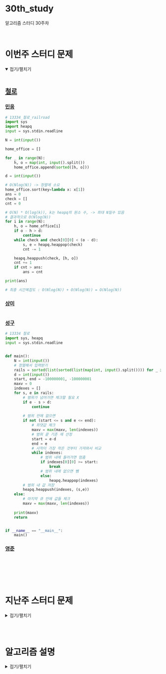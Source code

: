 # 30th_study

알고리즘 스터디 30주차

<br/>

# 이번주 스터디 문제

<details markdown="1" open>
<summary>접기/펼치기</summary>

<br/>

## [철로](https://www.acmicpc.net/problem/13334)

### [민웅](./철로/민웅.py)

```py
# 13334_철로_railroad
import sys
import heapq
input = sys.stdin.readline

N = int(input())

home_office = []

for _ in range(N):
    h, o = map(int, input().split())
    home_office.append(sorted([h, o]))

d = int(input())

# O(Nlog(N)) -> 정렬에 소요
home_office.sort(key=lambda x: x[1])
ans = 0
check = []
cnt = 0

# O(N) * O(log(k)), k는 heapq의 원소 수, -> 최대 N일수 있음
# 결과적으로 O(Nlog(N))
for i in range(N):
    h, o = home_office[i]
    if o - h > d:
        continue
    while check and check[0][0] < (o - d):
        s, e = heapq.heappop(check)
        cnt -= 1

    heapq.heappush(check, [h, o])
    cnt += 1
    if cnt > ans:
        ans = cnt

print(ans)

# 최종 시간복잡도 : O(Nlog(N)) + O(Nlog(N)) = O(Nlog(N))
```

### [상미](./철로/상미.py)

```py

```

### [성구](./철로/성구.py)

```py
# 13334 철로
import sys, heapq
input = sys.stdin.readline


def main():
    N = int(input())
    # 정렬해서 입력받기
    rails = sorted(list(sorted(list(map(int, input().split()))) for _ in range(N)), key=lambda x:(x[1],x[0]))
    d = int(input())
    start, end = -100000001, -100000001
    maxv = 0
    indexes = []
    for s, e in rails:
        # 범위가 넘어가면 체크할 필요 X
        if e - s > d:
            continue
        
        # 범위 안에 없으면
        if not (start <= s and e <= end):
            # 최댓값 체크
            maxv = max(maxv, len(indexes))
            # 범위 끝 기준 재 선정
            start = e-d
            end = e
            # 시작이 가장 작은 것부터 가져와서 비교
            while indexes:
                # 범위 내에 들어가면 멈춤
                if indexes[0][0] >= start:
                    break
                # 범위 내에 없으면 뺌
                else:
                    heapq.heappop(indexes)
        # 범위 내 값 저장
        heapq.heappush(indexes, (s,e))
    else:
        # 마지막 큐 안에 값들 체크
        maxv = max(maxv, len(indexes))
        
    print(maxv)
    return


if __name__ == "__main__":
    main()

```

### [영준](./철로/영준.py)

```py

```

<br/>

</details>

<br/><br/>

# 지난주 스터디 문제

<details markdown="1">
<summary>접기/펼치기</summary>

## [한 명씩 제외하기](https://www.codetree.ai/problems/remove-person-at-a-time/description)

### [민웅](./한%20명씩%20제외하기/민웅.py)

```py
import sys
from collections import deque
input = sys.stdin.readline

N, K = map(int, input().split())

people = deque([i for i in range(1, N+1)])

for i in range(N-K):
    people.appendleft(people.pop())
ans = []
while True:
    ans.append(people.pop())
    if not people:
        break
    for _ in range(K):
        people.append(people.popleft())

print(*ans)
```

### [상미](./한%20명씩%20제외하기/상미.py)

```py

```

### [성구](./한%20명씩%20제외하기/성구.py)

```py
input = __import__("sys").stdin.readline
from collections import deque
N, K = map(int, input().split())

que = deque(range(1, N+1))
i = 1
while que:
    tmp = que.popleft()
    if i % K:
        que.append(tmp)
    else:
        print(tmp, end=" ")
    i += 1

```

### [영준](./한%20명씩%20제외하기/영준.py)

```py
'''
5 3
3 1 5 2 4
'''
N, K = map(int, input().split())
ans = [0] * N
cnt = [0] * (N+1)
j = 0
for i in range(N):
    c = 0
    while c<K:
        j = (j+1)%N
        #print(j)
        if cnt[j]==0:
            c += 1
            
            #print(cnt)
    cnt[j] = 1
    ans[i] = j if j!=0 else N
print(*ans)

```

## [코드트리 회의실](https://www.codetree.ai/problems/codetree-meeting-room/description)

### [민웅](./코드트리%20회의실/민웅.py)

```py
import sys
import heapq
from sortedcontainers import SortedSet

input = sys.stdin.readline

def bs(ss, pos):
    l, r = 0, len(ss)-1
    while l <= r:
        mid = (l+r)//2
        if ss[mid] <= pos:
            l = mid+1
        else:
            r = mid-1
    return r


times = []
N, M = map(int, input().split())
meeting_room = SortedSet()

cnt = 0
for _ in range(N):
    s, e = map(int, input().split())
    heapq.heappush(times, [s, e])

while times:
    tmp = heapq.heappop(times)
    # print(tmp)

    if len(meeting_room) < M:
        meeting_room.add(tmp[1])
        cnt += 1
    else:
        idx = bs(meeting_room, tmp[0])
        if idx >= 0:
            rv = meeting_room[idx]
            meeting_room.remove(rv)
            meeting_room.add(tmp[1])
            cnt += 1

print(cnt)
```

### [상미](./코드트리%20회의실/상미.py)

```py

```

### [성구](./코드트리%20회의실/성구.py)

```py

```

### [영준](./코드트리%20회의실/영준.py)

```py

```

## [가장 행복한 문자열](https://www.codetree.ai/problems/the-happiest-string/description)

### [민웅](./가장%20행복한%20문자열/민웅.py)

```py

```

### [상미](./가장%20행복한%20문자열/상미.py)

```py

```

### [성구](./가장%20행복한%20문자열/성구.py)

```py

```

### [영준](./가장%20행복한%20문자열/영준.py)

```py

```

</details>

<br/><br/>

# 알고리즘 설명

<details markdown="1">
<summary>접기/펼치기</summary>

<br>

## [철로_Sweeping Algorithm](https://coyote.tistory.com/10)

</details>
